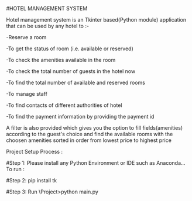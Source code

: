 #HOTEL MANAGEMENT SYSTEM

Hotel management system is an Tkinter based(Python module) application that can be used by any hotel to :-

-Reserve a room

-To get the status of room (i.e. available or reserved)

-To check the amenities available in the room

-To check the total number of guests in the hotel now

-To find the total number of available and reserved rooms

-To manage staff

-To find contacts of different authorities of hotel

-To find the payment information by providing the payment id

A filter is also provided which gives you the option to fill fields(amenities) according to the guest's choice and find the available rooms with the choosen amenities sorted in order from lowest price to highest price

Project Setup Process :

#Step 1: Please install any Python Environment or IDE such as Anaconda... To run : 

#Step 2: pip install tk

#Step 3: Run \Project>python main.py
